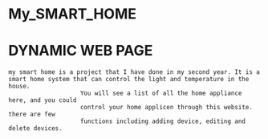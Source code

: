 # My_SMART_HOME
# DYNAMIC WEB PAGE

    my smart home is a project that I have done in my second year. It is a smart home system that can control the light and temperature in the house.
                        You will see a list of all the home appliance here, and you could
                        control your home applicen through this website. there are few
                        functions including adding device, editing and delete devices.
                        
                        
